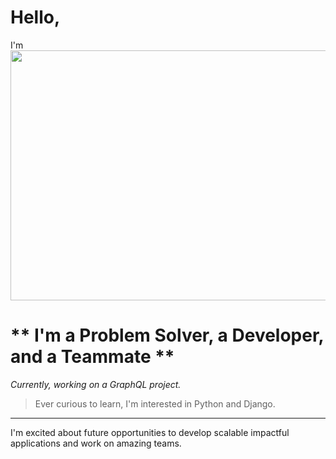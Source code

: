 # Hello,
I'm 
<img src='https://media.giphy.com/media/WOUM9ZfxUZhhJHtJr3/giphy.gif' width="800" height="400"/>

# ** I'm a Problem Solver, a Developer, and a Teammate **

*Currently, working on a GraphQL project.*

> Ever curious to learn, I'm interested in Python and Django.
--------------------------------
I'm excited about future opportunities to develop scalable impactful applications and work on amazing teams.

<!--
**J2Macwilliams/J2Macwilliams** is a ✨ _special_ ✨ repository because its `README.md` (this file) appears on your GitHub profile.

Here are some ideas to get you started:

- 🔭 I’m currently working on ...
- 🌱 I’m currently learning ...
- 👯 I’m looking to collaborate on ...
- 🤔 I’m looking for help with ...
- 💬 Ask me about ...
- 📫 How to reach me: ...
- 😄 Pronouns: ...
- ⚡ Fun fact: ...
-->

